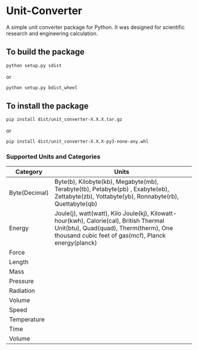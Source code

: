 # Unit-Converter

A simple unit converter package for Python. It was designed for scientific research and engineering calculation.

## To build the package

```bash
python setup.py sdist
```

or

```bash
python setup.py bdist_wheel
```

## To install the package

```bash
pip install dist/unit_converter-X.X.X.tar.gz
```

or

```bash
pip install dist/unit_converter-X.X.X-py3-none-any.whl
```


### Supported Units and Categories
| Category    | Units                                                                                                                                                                                                                                                                                                                                                                                                                                    |
|-------------------|------------------------------------------------------------------------------------------------------------------------------------------------------------------------------------------------------------------------------------------------------------------------------------------------------------------------------------------------------------------------------------------------------------------------------------------|
|Byte(Decimal) |Byte(b), Kilobyte(kb), Megabyte(mb), Terabyte(tb), Petabyte(pb) , Exabyte(eb), Zettabyte(zb), Yottabyte(yb), Ronnabyte(rb), Quettabyte(qb)|
|Energy|Joule(j), watt(watt), Kilo Joule(kj), Kilowatt-hour(kwh), Calorie(cal), British Thermal Unit(btu), Quad(quad), Therm(therm), One thousand cubic feet of gas(mcf), Planck energy(planck)|
|Force ||
|Length||
|Mass||
|Pressure||
|Radiation||
|Volume||
|Speed||
|Temperature||
|Time||
|Volume||



  
